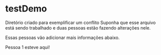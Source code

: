 # testDemo
Diretório criado para exemplificar um conflito
Suponha que esse arquivo está sendo trabalhado e duas pessoas estão fazendo alterações nele.

Essas pessoas vão adicionar mais informações abaixo.

Pessoa 1 esteve aqui!
